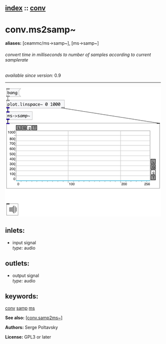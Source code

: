 [index](index.html) :: [conv](category_conv.html)
---

# conv.ms2samp~
**aliases:** [ceammc/ms-&gt;samp\~], [ms-&gt;samp\~]


###### convert time in milliseconds to number of samples according to current samplerate

*available since version:* 0.9

---




[![example](../examples/img/conv.ms2samp~.jpg)](../examples/pd/conv.ms2samp~.pd)









## inlets:

* input signal<br>
_type:_ audio



## outlets:

* output signal<br>
_type:_ audio



## keywords:

[conv](keywords/conv.html)
[samp](keywords/samp.html)
[ms](keywords/ms.html)



**See also:**
[\[conv.samp2ms~\]](conv.samp2ms~.html)




**Authors:** Serge Poltavsky




**License:** GPL3 or later





